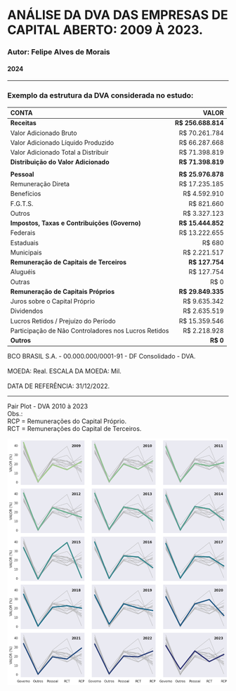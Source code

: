 # ANÁLISE DA DVA DAS EMPRESAS DE CAPITAL ABERTO: 2009 À 2023.
### Autor: Felipe Alves de Morais
#### 2024

----

### Exemplo da estrutura da DVA considerada no estudo:

| CONTA                                     |       VALOR       |
| :--- | ---: |
| **Receitas**                              | **R$ 256.688.814** |
| Valor Adicionado Bruto                    |      R$ 70.261.784 |
| Valor Adicionado Líquido Produzido        |      R$ 66.287.668 |
| Valor Adicionado Total a Distribuir       |      R$ 71.398.819 |
| **Distribuição do Valor Adicionado**      | **R$ 71.398.819** |
|                                            |                   |
| **Pessoal**                               | **R$ 25.976.878** |
| Remuneração Direta                        |      R$ 17.235.185 |
| Benefícios                                |       R$ 4.592.910 |
| F.G.T.S.                                  |         R$ 821.660 |
| Outros                                    |       R$ 3.327.123 |
| **Impostos, Taxas e Contribuições (Governo)** | **R$ 15.444.852** |
| Federais                                  |      R$ 13.222.655 |
| Estaduais                                 |              R$ 680 |
| Municipais                                |     R$ 2.221.517   |
| **Remuneração de Capitais de Terceiros**  |   **R$ 127.754**  |
| Aluguéis                                  |         R$ 127.754 |
| Outras                                    |               R$ 0 |
| **Remuneração de Capitais Próprios**      | **R$ 29.849.335** |
| Juros sobre o Capital Próprio             |       R$ 9.635.342 |
| Dividendos                                |       R$ 2.635.519 |
| Lucros Retidos / Prejuízo do Período      |      R$ 15.359.546 |
| Participação de Não Controladores nos Lucros Retidos | R$ 2.218.928 |
| **Outros**                                |   **R$ 0**       |

BCO BRASIL S.A. - 00.000.000/0001-91 - DF Consolidado - DVA.<br>			
MOEDA: Real. ESCALA DA MOEDA: Mil.		<br>	
DATA DE REFERÊNCIA: 31/12/2022.			<br>

----

Pair Plot - DVA 2010 à 2023
<br>
Obs.:<br>
RCP = Remunerações do Capital Próprio. <br>
RCT = Remunerações do Capital de Terceiros. <br>

![Pair Plot DVA 2010 à 2023](/plots/Timeserie.png)


